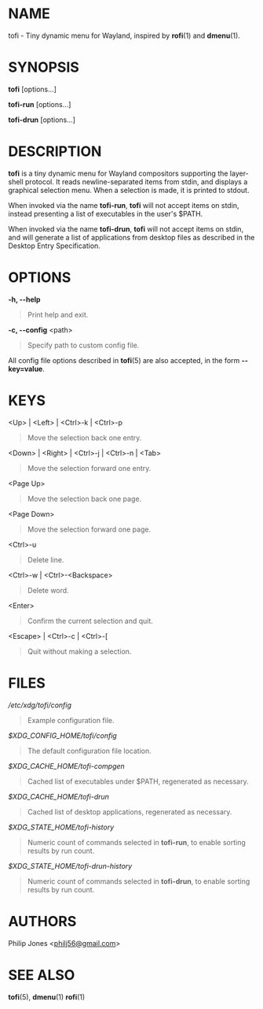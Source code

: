 # NAME

tofi - Tiny dynamic menu for Wayland, inspired by **rofi**(1) and
**dmenu**(1).

# SYNOPSIS

**tofi** \[options...\]

**tofi-run** \[options...\]

**tofi-drun** \[options...\]

# DESCRIPTION

**tofi** is a tiny dynamic menu for Wayland compositors supporting the
layer-shell protocol. It reads newline-separated items from stdin, and
displays a graphical selection menu. When a selection is made, it is
printed to stdout.

When invoked via the name **tofi-run**, **tofi** will not accept items
on stdin, instead presenting a list of executables in the user's \$PATH.

When invoked via the name **tofi-drun**, **tofi** will not accept items
on stdin, and will generate a list of applications from desktop files as
described in the Desktop Entry Specification.

# OPTIONS

**-h, --help**

> Print help and exit.

**-c, --config** \<path\>

> Specify path to custom config file.

All config file options described in **tofi**(5) are also accepted, in
the form **--key=value**.

# KEYS

\<Up\> \| \<Left\> \| \<Ctrl\>-k \| \<Ctrl\>-p

> Move the selection back one entry.

\<Down\> \| \<Right\> \| \<Ctrl\>-j \| \<Ctrl\>-n \| \<Tab\>

> Move the selection forward one entry.

\<Page Up\>

> Move the selection back one page.

\<Page Down\>

> Move the selection forward one page.

\<Ctrl\>-u

> Delete line.

\<Ctrl\>-w \| \<Ctrl\>-\<Backspace\>

> Delete word.

\<Enter\>

> Confirm the current selection and quit.

\<Escape\> \| \<Ctrl\>-c \| \<Ctrl\>-\[

> Quit without making a selection.

# FILES

*/etc/xdg/tofi/config*

> Example configuration file.

*\$XDG_CONFIG_HOME/tofi/config*

> The default configuration file location.

*\$XDG_CACHE_HOME/tofi-compgen*

> Cached list of executables under \$PATH, regenerated as necessary.

*\$XDG_CACHE_HOME/tofi-drun*

> Cached list of desktop applications, regenerated as necessary.

*\$XDG_STATE_HOME/tofi-history*

> Numeric count of commands selected in **tofi-run**, to enable sorting
> results by run count.

*\$XDG_STATE_HOME/tofi-drun-history*

> Numeric count of commands selected in **tofi-drun**, to enable sorting
> results by run count.

# AUTHORS

Philip Jones \<philj56@gmail.com\>

# SEE ALSO

**tofi**(5), **dmenu**(1) **rofi**(1)
